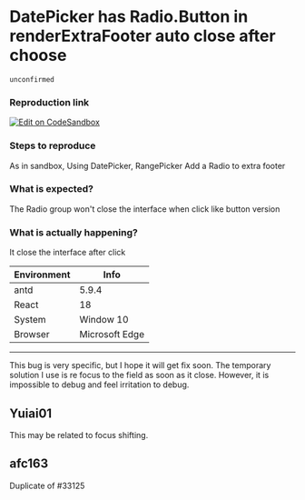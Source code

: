 # DatePicker has Radio.Button in renderExtraFooter auto close after choose

`unconfirmed`

### Reproduction link

[![Edit on CodeSandbox](https://codesandbox.io/static/img/play-codesandbox.svg)](https://codesandbox.io/s/xenodochial-bouman-9n8c4w)

### Steps to reproduce

As in sandbox,
Using DatePicker, RangePicker
Add a Radio to extra footer

### What is expected?

The Radio group won't close the interface when click like button version

### What is actually happening?

It close the interface after click

| Environment | Info           |
| ----------- | -------------- |
| antd        | 5.9.4          |
| React       | 18             |
| System      | Window 10      |
| Browser     | Microsoft Edge |

---

This bug is very specific, but I hope it will get fix soon.
The temporary solution I use is re focus to the field as soon as it close. However, it is impossible to debug and feel irritation to debug.

<!-- generated by ant-design-issue-helper. DO NOT REMOVE -->

## Yuiai01

This may be related to focus shifting.

## afc163

Duplicate of #33125
